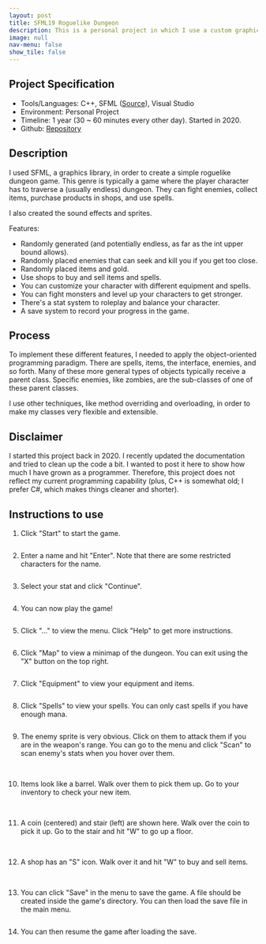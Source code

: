 ```yaml
---
layout: post
title: SFML19 Roguelike Dungeon
description: This is a personal project in which I use a custom graphics library called SFML (<a href="https://www.sfml-dev.org/">Source</a>) to make a simple roguelike dungeon game. You could say it is pretty much completed with some enemies, items, and level generation programmed out. It just needs some debugging with the UI, but it is completed otherwise. Maybe I will come back to it in the future.
image: null
nav-menu: false
show_tile: false
---
```


## Project Specification
<ul>
  <li>Tools/Languages: C++, SFML (<a href="https://www.sfml-dev.org/">Source</a>), Visual Studio</li>
  <li>Environment: Personal Project</li>
  <li>Timeline: 1 year (30 ~ 60 minutes every other day). Started in 2020.</li>
  <li>Github: <a href="https://github.com/namdo1225/SFML19_RoguelikeDungeon">Repository</a></li>
</ul>

## Description

I used SFML, a graphics library, in order to create a simple roguelike dungeon game. This genre is typically a game where the player character has to traverse a (usually endless) dungeon. They can fight enemies, collect items, purchase products in shops, and use spells.

I also created the sound effects and sprites.

Features:
<ul>
  <li>Randomly generated (and potentially endless, as far as the int upper bound allows).</li>
  <li>Randomly placed enemies that can seek and kill you if you get too close.</li>
  <li>Randomly placed items and gold.</li>
  <li>Use shops to buy and sell items and spells.</li>
  <li>You can customize your character with different equipment and spells.</li>
  <li>You can fight monsters and level up your characters to get stronger.</li>
  <li>There's a stat system to roleplay and balance your character.</li>
  <li>A save system to record your progress in the game.</li>
</ul>

## Process

To implement these different features, I needed to apply the object-oriented programming paradigm. There are spells, items, the interface, enemies, and so forth. Many of these more general types of objects typically receive a parent class. Specific enemies, like zombies, are the sub-classes of one of these parent classes.

I use other techniques, like method overriding and overloading, in order to make my classes very flexible and extensible.

## Disclaimer

I started this project back in 2020. I recently updated the documentation and tried to clean up the code a bit. I wanted to post it here to show how much I have grown as a programmer. Therefore, this project does not reflect my current programming capability (plus, C++ is somewhat old; I prefer C#, which makes things cleaner and shorter).

## Instructions to use

1) Click "Start" to start the game.

<img src="{% link images/projects_media/20230526_sfml19/00_title.png %}" alt="" data-position="center center" />

2) Enter a name and hit "Enter". Note that there are some restricted characters for the name.

<img src="{% link images/projects_media/20230526_sfml19/01_name.png %}" alt="" data-position="center center" />

3) Select your stat and click "Continue".

<img src="{% link images/projects_media/20230526_sfml19/02_stat.png %}" alt="" data-position="center center" />

4) You can now play the game! 

<img src="{% link images/projects_media/20230526_sfml19/03_main.png %}" alt="" data-position="center center" />

5) Click "..." to view the menu. Click "Help" to get more instructions.

<img src="{% link images/projects_media/20230526_sfml19/04_menu.png %}" alt="" data-position="center center" />

6) Click "Map" to view a minimap of the dungeon. You can exit using the "X" button on the top right.

<img src="{% link images/projects_media/20230526_sfml19/05_map.png %}" alt="" data-position="center center" />

7) Click "Equipment" to view your equipment and items.

<img src="{% link images/projects_media/20230526_sfml19/06_equipment.png %}" alt="" data-position="center center" />

8) Click "Spells" to view your spells. You can only cast spells if you have enough mana.

<img src="{% link images/projects_media/20230526_sfml19/07_spell.png %}" alt="" data-position="center center" />

9) The enemy sprite is very obvious. Click on them to attack them if you are in the weapon's range. You can go to the menu and click "Scan" to scan enemy's stats when you hover over them.

<img src="{% link images/projects_media/20230526_sfml19/08_enemy.png %}" alt="" data-position="center center" />

<img src="{% link images/projects_media/20230526_sfml19/08_enemy_stat.png %}" alt="" data-position="center center" />

10) Items look like a barrel. Walk over them to pick them up. Go to your inventory to check your new item.

<img src="{% link images/projects_media/20230526_sfml19/09_item.png %}" alt="" data-position="center center" />

<img src="{% link images/projects_media/20230526_sfml19/09_item_got.png %}" alt="" data-position="center center" />

11) A coin (centered) and stair (left) are shown here. Walk over the coin to pick it up. Go to the stair and hit "W" to go up a floor.

<img src="{% link images/projects_media/20230526_sfml19/10_stair_coin.png %}" alt="" data-position="center center" />

<img src="{% link images/projects_media/20230526_sfml19/11_stair_next.png %}" alt="" data-position="center center" />

12) A shop has an "S" icon. Walk over it and hit "W" to buy and sell items.

<img src="{% link images/projects_media/20230526_sfml19/12_shop.png %}" alt="" data-position="center center" />

<img src="{% link images/projects_media/20230526_sfml19/13_shop_buy.png %}" alt="" data-position="center center" />

13) You can click "Save" in the menu to save the game. A file should be created inside the game's directory. You can then load the save file in the main menu.

<img src="{% link images/projects_media/20230526_sfml19/14_load.png %}" alt="" data-position="center center" />

14) You can then resume the game after loading the save.

<img src="{% link images/projects_media/20230526_sfml19/15_resume.png %}" alt="" data-position="center center" />
